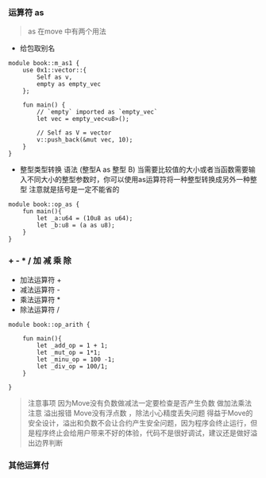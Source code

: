 ### 运算符 as
> as 在move 中有两个用法
- 给包取别名
```move
module book::m_as1 {
    use 0x1::vector::{
        Self as v,
        empty as empty_vec
    };

    fun main() {
        // `empty` imported as `empty_vec`
        let vec = empty_vec<u8>();

        // Self as V = vector
        v::push_back(&mut vec, 10);
    }
}
```
- 整型类型转换
语法 (整型A as 整型 B)
当需要比较值的大小或者当函数需要输入不同大小的整型参数时，你可以使用as运算符将一种整型转换成另外一种整型
注意就是括号是一定不能省的

```move
module book::op_as {
    fun main(){
        let _a:u64 = (10u8 as u64);
        let _b:u8 = (a as u8);
    }
}

```

### + - * /  加 减 乘 除
- 加法运算符 +
- 减法运算符 -
- 乘法运算符 *
- 除法运算符 /
```move
module book::op_arith {

    fun main(){
        let _add_op = 1 + 1;
        let _mut_op = 1*1;
        let _minu_op = 100 -1;
        let _div_op = 100/1;
    }

}
```

> 注意事项 因为Move没有负数做减法一定要检查是否产生负数
> 做加法乘法注意 溢出报错
> Move没有浮点数 ，除法小心精度丢失问题
> 得益于Move的安全设计，溢出和负数不会让合约产生安全问题，因为程序会终止运行，但是程序终止会给用户带来不好的体验，代码不是很好调试，建议还是做好溢出边界判断


### 其他运算付




